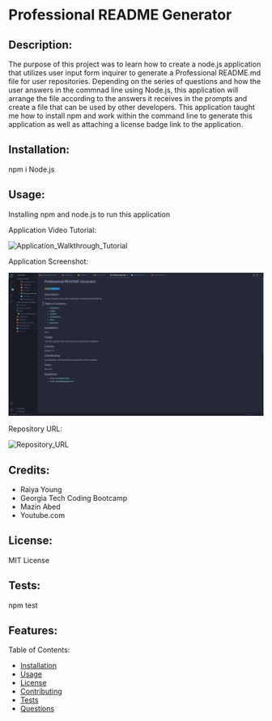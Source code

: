 # Professional README Generator

## Description:

The purpose of this project was to learn how to create a node.js application that utilizes user input form inquirer to generate a Professional README.md file for user repositories. Depending on the series of questions and how the user answers in the commnad line using Node.js, this application will arrange the file according to the answers it receives in the prompts and create a file that can be used by other developers. This application taught me how to install npm and work within the command line to generate this application as well as attaching a license badge link to the application.
 
## Installation:

npm i
Node.js

## Usage:

Installing npm and node.js to run this application

Application Video Tutorial:

![Application_Walkthrough_Tutorial](https://watch.screencastify.com/v/APDEKIWsqxwA2oSfCU8F)

Application Screenshot:

![Application_Preview_Screenshot](./README%20preview%20Screenshot.png)

Repository URL:

![Repository_URL](https://github.com/bundleofcodes/pro-README.md-generator)

## Credits:

- Raiya Young
- Georgia Tech Coding Bootcamp
- Mazin Abed
- Youtube.com

## License:

MIT License

## Tests:

npm test

## Features: 

Table of Contents:

- [Installation](#installation)
- [Usage](#usage)
- [License](#license)
- [Contributing](#contributing)
- [Tests](#tests)
- [Questions](#questions)
